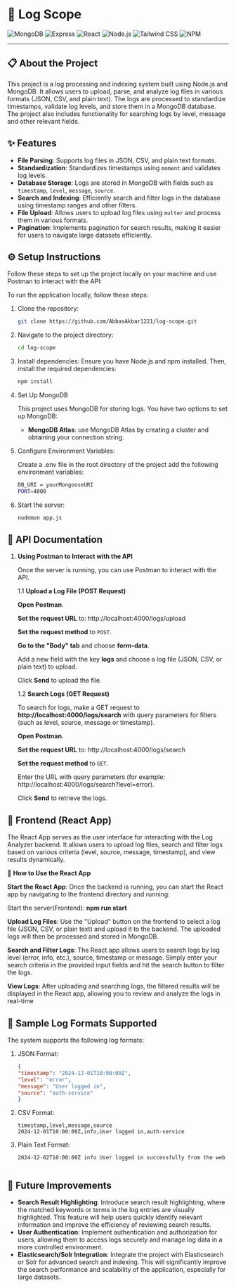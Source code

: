 # 🌟 Log Scope 

![MongoDB](https://img.shields.io/badge/MongoDB-47A248?logo=mongodb&logoColor=white&style=for-the-badge)
![Express](https://img.shields.io/badge/Express-000000?logo=express&logoColor=white&style=for-the-badge)
![React](https://img.shields.io/badge/React-61DAFB?logo=react&logoColor=white&style=for-the-badge)
![Node.js](https://img.shields.io/badge/Node.js-339933?logo=node.js&logoColor=white&style=for-the-badge)
![Tailwind CSS](https://img.shields.io/badge/Tailwind_CSS-38B2AC?logo=tailwind-css&logoColor=white&style=for-the-badge)
![NPM](https://img.shields.io/badge/NPM-CB3837?logo=npm&logoColor=white&style=for-the-badge)

---

## 📋 About the Project
This project is a log processing and indexing system built using Node.js and MongoDB. It allows users to upload, parse, and analyze log files in various formats (JSON, CSV, and plain text). The logs are processed to standardize timestamps, validate log levels, and store them in a MongoDB database. The project also includes functionality for searching logs by level, message and other relevant fields.

## ✨ Features
- **File Parsing**: Supports log files in JSON, CSV, and plain text formats.
- **Standardization**: Standardizes timestamps using `moment` and validates log levels.
- **Database Storage**: Logs are stored in MongoDB with fields such as `timestamp`, `level`, `message`, `source`.
- **Search and Indexing**: Efficiently search and filter logs in the database using timestamp ranges and other filters.
- **File Upload**: Allows users to upload log files using `multer` and process them in various formats.
-  **Pagination**: Implements pagination for search results, making it easier for users to navigate large datasets efficiently.

 ## ⚙️ Setup Instructions
 Follow these steps to set up the project locally on your machine and use Postman to interact with the API:

To run the application locally, follow these steps:

1. Clone the repository:
   ```bash
   git clone https://github.com/AbbasAkbar1221/log-scope.git
2. Navigate to the project directory:
    ```bash
   cd log-scope
3. Install dependencies:
   Ensure you have Node.js and npm installed. Then, install the required dependencies:
    ```bash
   npm install
4. Set Up MongoDB

    This project uses MongoDB for storing logs. You have two options to set up MongoDB:

    - **MongoDB Atlas**:  use MongoDB Atlas by creating a cluster and obtaining your connection string.
5. Configure Environment Variables:
   
    Create a .env file in the root directory of the project add the following environment variables:
     ```bash
   DB_URI = yourMongooseURI
   PORT=4000
6. Start the server:
   ```bash
   nodemon app.js
   
## 📄 API Documentation

1. **Using Postman to Interact with the API**
   
   Once the server is running, you can use Postman to interact with the API.
   
   1.1 **Upload a Log File (POST Request)**

     **Open Postman**.

      **Set the request URL** to:
       http://localhost:4000/logs/upload

      **Set the request method** to `POST`.

      **Go to the "Body" tab** and choose **form-data**.
   
      Add a new field with the key **logs** and choose a log file (JSON, CSV, or plain text) to upload.

      Click **Send** to upload the file.


      1.2 **Search Logs (GET Request)**
   
     To search for logs, make a GET request to **http://localhost:4000/logs/search** with query parameters for filters (such as  level, source, message or timestamp).

     **Open Postman**.

      **Set the request URL** to:
       http://localhost:4000/logs/search

      **Set the request method** to `GET`.

      Enter the URL with query parameters (for example: http://localhost:4000/logs/search?level=error).

      Click **Send** to retrieve the logs.

## 📱 Frontend (React App)

The React App serves as the user interface for interacting with the Log Analyzer backend. It allows users to upload log files, search and filter logs based on various criteria (level, source, message, timestamp), and view results dynamically.

  🔧 **How to Use the React App**

   **Start the React App**: Once the backend is running, you can start the React app by navigating to the frontend directory and running:

  Start the server(Frontend):
   **npm run start**

   **Upload Log Files**: Use the "Upload" button on the frontend to select a log file (JSON, CSV, or plain text) and upload it to the backend. The uploaded logs will then 
     be processed and stored in MongoDB.

   **Search and Filter Logs**: The React app allows users to search logs by log level (error, info, etc.), source, timestamp or message. Simply enter your search criteria 
     in the provided input fields and hit the search button to filter the logs.

   **View Logs**: After uploading and searching logs, the filtered results will be displayed in the React app, allowing you to review and analyze the logs in real-time

## 📑 Sample Log Formats Supported

The system supports the following log formats:

1. JSON Format:

     ```json
   {
    "timestamp": "2024-12-01T10:00:00Z",
    "level": "error",
    "message": "User logged in",
    "source": "auth-service"
   }
   
2. CSV Format:
     ```csv
    timestamp,level,message,source
    2024-12-01T10:00:00Z,info,User logged in,auth-service
     
3. Plain Text Format:
   ```plain
   2024-12-02T10:00:00Z info User logged in successfully from the web


## 🚀 Future Improvements
- **Search Result Highlighting**: Introduce search result highlighting, where the matched keywords or terms in the log entries are visually highlighted. This feature will help users quickly identify relevant information and improve the efficiency of reviewing search results.
- **User Authentication**: Implement authentication and authorization for users, allowing them to access logs securely and manage log data in a more controlled environment.
- **Elasticsearch/Solr Integration**: Integrate the project with Elasticsearch or Solr for advanced search and indexing. This will significantly improve the search performance and scalability of the application, especially for large datasets.



